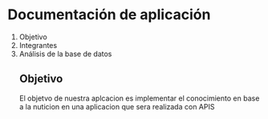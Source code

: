 # Documentación de aplicación
1. Objetivo
2. Integrantes
3. Análisis de la base de datos
   ## Objetivo
   El objetvo de nuestra aplcacion es implementar el conocimiento en base a la nuticion en una aplicacion que sera realizada con APIS 
